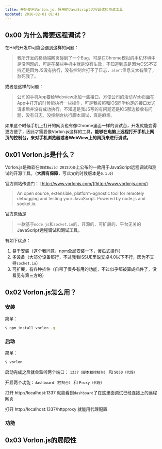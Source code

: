 ```yaml
---
title: 开始使用Vorlon.js，好用的JavaScript远程调试和测试工具
updated: 2016-02-01 01:41
---
```


## 0x00 为什么需要远程调试？

在H5的开发中可能会遇到这样的问题：

> 我所开发的移动端网页碰到了一个Bug，可是在Chrome模拟的手机环境中是没问题的，可是在某些手机中就是没有生效，不知道到底是因为CSS不支持还是因为JS没有执行，没有控制台打不了日志，`alert`信息又太有限了，愁死我了。

或者是这样的问题：

> 公司的手机App要给Webview添加一些接口，方便公司的活动Web页面在App中打开的时候能执行一些操作，可是我按照和IOS同学约定的接口发送请求后并没有成功执行。不知道是我JS写的有问题还是IOS那边接收有问题，没有日志，没控制台执行脚本调试，真是麻烦。

如果这个时候手机上打开的网页也有像Chrome里面一样的调试台，开发就能变得更方便了，因此才需要像Vorlon.js这样的工具，**能够在电脑上远程打开手机上网页的控制台，来对手机浏览器或者WebView上的网页来进行调试。**

## 0x01 Vorlon.js是什么？

Vorlon.js是微软在`微软Build 2015大会`上公布的一款用于JavaScript远程调试和测试的开源工具。（**大牌有保障**，写此文的时候版本是`0.1.0`）

官方网站传送门： [http://www.vorlonjs.com/](http://www.vorlonjs.com/)

> An open source, extensible, platform-agnostic tool for remotely debugging and testing your JavaScript. Powered by node.js and socket.io.

官方原话是

> 一款基于`node.js`和`socket.io`的、开源的、可扩展的、平台无关的**JavaScript远程调试和测试工具。**

有如下优点：

1. 易于安装（这个我同意，npm全局安装一下，傻瓜式操作）
2. 多设备（大部分设备都行，不过我看ISSUE里说安卓4.0以下不行，因为不支持`socket.io`）
3. 可扩展，有各种插件（自带了很多有用的功能，不过似乎都被算成插件了，没看见有第三方的）


## 0x02 Vorlon.js怎么用？

### 安装

简单：

``` bash
$ npm install vorlon -g
```

### 启动

简单：

``` bash
$ vorlon
```

启动完成之后就会监听两个端口： `1337（脚本和控制台）` 和 `5050（代理）`

开启两个功能：`dashboard（控制台）` 和 `Proxy（代理）`

打开 http://localhost:1337 就能看到`dashboard`了在这里面调试已经连接上的远程网页

打开 http://localhost:1337/httpproxy 就能用代理配置

### 功能


## 0x03 Vorlon.js的局限性